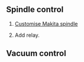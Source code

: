 
## Spindle control

1. [Customise Makita spindle](https://www.instructables.com/id/Makita-RT0700C-Detachable-Cable-Mod/)

2. Add relay.

## Vacuum control
